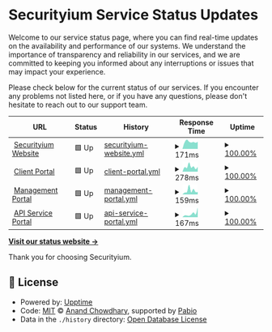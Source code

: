 # Securityium Service Status Updates

Welcome to our service status page, where you can find real-time updates on the availability and performance of our systems. We understand the importance of transparency and reliability in our services, and we are committed to keeping you informed about any interruptions or issues that may impact your experience.

Please check below for the current status of our services. If you encounter any problems not listed here, or if you have any questions, please don't hesitate to reach out to our support team.

<!--start: status pages-->
<!-- This summary is generated by Upptime (https://github.com/upptime/upptime) -->
<!-- Do not edit this manually, your changes will be overwritten -->
<!-- prettier-ignore -->
| URL | Status | History | Response Time | Uptime |
| --- | ------ | ------- | ------------- | ------ |
| <img alt="" src="https://icons.duckduckgo.com/ip3/www.securityium.com.ico" height="13"> [Securityium Website](https://www.securityium.com/) | 🟩 Up | [securityium-website.yml](https://github.com/securityium/uptime-status/commits/HEAD/history/securityium-website.yml) | <details><summary><img alt="Response time graph" src="./graphs/securityium-website/response-time-week.png" height="20"> 171ms</summary><br><a href="https://status.prosecurity.work/history/securityium-website"><img alt="Response time 285" src="https://img.shields.io/endpoint?url=https%3A%2F%2Fraw.githubusercontent.com%2Fsecurityium%2Fuptime-status%2FHEAD%2Fapi%2Fsecurityium-website%2Fresponse-time.json"></a><br><a href="https://status.prosecurity.work/history/securityium-website"><img alt="24-hour response time 170" src="https://img.shields.io/endpoint?url=https%3A%2F%2Fraw.githubusercontent.com%2Fsecurityium%2Fuptime-status%2FHEAD%2Fapi%2Fsecurityium-website%2Fresponse-time-day.json"></a><br><a href="https://status.prosecurity.work/history/securityium-website"><img alt="7-day response time 171" src="https://img.shields.io/endpoint?url=https%3A%2F%2Fraw.githubusercontent.com%2Fsecurityium%2Fuptime-status%2FHEAD%2Fapi%2Fsecurityium-website%2Fresponse-time-week.json"></a><br><a href="https://status.prosecurity.work/history/securityium-website"><img alt="30-day response time 200" src="https://img.shields.io/endpoint?url=https%3A%2F%2Fraw.githubusercontent.com%2Fsecurityium%2Fuptime-status%2FHEAD%2Fapi%2Fsecurityium-website%2Fresponse-time-month.json"></a><br><a href="https://status.prosecurity.work/history/securityium-website"><img alt="1-year response time 285" src="https://img.shields.io/endpoint?url=https%3A%2F%2Fraw.githubusercontent.com%2Fsecurityium%2Fuptime-status%2FHEAD%2Fapi%2Fsecurityium-website%2Fresponse-time-year.json"></a></details> | <details><summary><a href="https://status.prosecurity.work/history/securityium-website">100.00%</a></summary><a href="https://status.prosecurity.work/history/securityium-website"><img alt="All-time uptime 99.95%" src="https://img.shields.io/endpoint?url=https%3A%2F%2Fraw.githubusercontent.com%2Fsecurityium%2Fuptime-status%2FHEAD%2Fapi%2Fsecurityium-website%2Fuptime.json"></a><br><a href="https://status.prosecurity.work/history/securityium-website"><img alt="24-hour uptime 100.00%" src="https://img.shields.io/endpoint?url=https%3A%2F%2Fraw.githubusercontent.com%2Fsecurityium%2Fuptime-status%2FHEAD%2Fapi%2Fsecurityium-website%2Fuptime-day.json"></a><br><a href="https://status.prosecurity.work/history/securityium-website"><img alt="7-day uptime 100.00%" src="https://img.shields.io/endpoint?url=https%3A%2F%2Fraw.githubusercontent.com%2Fsecurityium%2Fuptime-status%2FHEAD%2Fapi%2Fsecurityium-website%2Fuptime-week.json"></a><br><a href="https://status.prosecurity.work/history/securityium-website"><img alt="30-day uptime 100.00%" src="https://img.shields.io/endpoint?url=https%3A%2F%2Fraw.githubusercontent.com%2Fsecurityium%2Fuptime-status%2FHEAD%2Fapi%2Fsecurityium-website%2Fuptime-month.json"></a><br><a href="https://status.prosecurity.work/history/securityium-website"><img alt="1-year uptime 99.95%" src="https://img.shields.io/endpoint?url=https%3A%2F%2Fraw.githubusercontent.com%2Fsecurityium%2Fuptime-status%2FHEAD%2Fapi%2Fsecurityium-website%2Fuptime-year.json"></a></details>
| <img alt="" src="https://icons.duckduckgo.com/ip3/clients.prosecurity.work.ico" height="13"> [Client Portal](https://clients.prosecurity.work/) | 🟩 Up | [client-portal.yml](https://github.com/securityium/uptime-status/commits/HEAD/history/client-portal.yml) | <details><summary><img alt="Response time graph" src="./graphs/client-portal/response-time-week.png" height="20"> 278ms</summary><br><a href="https://status.prosecurity.work/history/client-portal"><img alt="Response time 190" src="https://img.shields.io/endpoint?url=https%3A%2F%2Fraw.githubusercontent.com%2Fsecurityium%2Fuptime-status%2FHEAD%2Fapi%2Fclient-portal%2Fresponse-time.json"></a><br><a href="https://status.prosecurity.work/history/client-portal"><img alt="24-hour response time 270" src="https://img.shields.io/endpoint?url=https%3A%2F%2Fraw.githubusercontent.com%2Fsecurityium%2Fuptime-status%2FHEAD%2Fapi%2Fclient-portal%2Fresponse-time-day.json"></a><br><a href="https://status.prosecurity.work/history/client-portal"><img alt="7-day response time 278" src="https://img.shields.io/endpoint?url=https%3A%2F%2Fraw.githubusercontent.com%2Fsecurityium%2Fuptime-status%2FHEAD%2Fapi%2Fclient-portal%2Fresponse-time-week.json"></a><br><a href="https://status.prosecurity.work/history/client-portal"><img alt="30-day response time 196" src="https://img.shields.io/endpoint?url=https%3A%2F%2Fraw.githubusercontent.com%2Fsecurityium%2Fuptime-status%2FHEAD%2Fapi%2Fclient-portal%2Fresponse-time-month.json"></a><br><a href="https://status.prosecurity.work/history/client-portal"><img alt="1-year response time 190" src="https://img.shields.io/endpoint?url=https%3A%2F%2Fraw.githubusercontent.com%2Fsecurityium%2Fuptime-status%2FHEAD%2Fapi%2Fclient-portal%2Fresponse-time-year.json"></a></details> | <details><summary><a href="https://status.prosecurity.work/history/client-portal">100.00%</a></summary><a href="https://status.prosecurity.work/history/client-portal"><img alt="All-time uptime 100.00%" src="https://img.shields.io/endpoint?url=https%3A%2F%2Fraw.githubusercontent.com%2Fsecurityium%2Fuptime-status%2FHEAD%2Fapi%2Fclient-portal%2Fuptime.json"></a><br><a href="https://status.prosecurity.work/history/client-portal"><img alt="24-hour uptime 100.00%" src="https://img.shields.io/endpoint?url=https%3A%2F%2Fraw.githubusercontent.com%2Fsecurityium%2Fuptime-status%2FHEAD%2Fapi%2Fclient-portal%2Fuptime-day.json"></a><br><a href="https://status.prosecurity.work/history/client-portal"><img alt="7-day uptime 100.00%" src="https://img.shields.io/endpoint?url=https%3A%2F%2Fraw.githubusercontent.com%2Fsecurityium%2Fuptime-status%2FHEAD%2Fapi%2Fclient-portal%2Fuptime-week.json"></a><br><a href="https://status.prosecurity.work/history/client-portal"><img alt="30-day uptime 100.00%" src="https://img.shields.io/endpoint?url=https%3A%2F%2Fraw.githubusercontent.com%2Fsecurityium%2Fuptime-status%2FHEAD%2Fapi%2Fclient-portal%2Fuptime-month.json"></a><br><a href="https://status.prosecurity.work/history/client-portal"><img alt="1-year uptime 100.00%" src="https://img.shields.io/endpoint?url=https%3A%2F%2Fraw.githubusercontent.com%2Fsecurityium%2Fuptime-status%2FHEAD%2Fapi%2Fclient-portal%2Fuptime-year.json"></a></details>
| <img alt="" src="https://icons.duckduckgo.com/ip3/projects.prosecurity.work.ico" height="13"> [Management Portal](https://projects.prosecurity.work/) | 🟩 Up | [management-portal.yml](https://github.com/securityium/uptime-status/commits/HEAD/history/management-portal.yml) | <details><summary><img alt="Response time graph" src="./graphs/management-portal/response-time-week.png" height="20"> 159ms</summary><br><a href="https://status.prosecurity.work/history/management-portal"><img alt="Response time 215" src="https://img.shields.io/endpoint?url=https%3A%2F%2Fraw.githubusercontent.com%2Fsecurityium%2Fuptime-status%2FHEAD%2Fapi%2Fmanagement-portal%2Fresponse-time.json"></a><br><a href="https://status.prosecurity.work/history/management-portal"><img alt="24-hour response time 101" src="https://img.shields.io/endpoint?url=https%3A%2F%2Fraw.githubusercontent.com%2Fsecurityium%2Fuptime-status%2FHEAD%2Fapi%2Fmanagement-portal%2Fresponse-time-day.json"></a><br><a href="https://status.prosecurity.work/history/management-portal"><img alt="7-day response time 159" src="https://img.shields.io/endpoint?url=https%3A%2F%2Fraw.githubusercontent.com%2Fsecurityium%2Fuptime-status%2FHEAD%2Fapi%2Fmanagement-portal%2Fresponse-time-week.json"></a><br><a href="https://status.prosecurity.work/history/management-portal"><img alt="30-day response time 329" src="https://img.shields.io/endpoint?url=https%3A%2F%2Fraw.githubusercontent.com%2Fsecurityium%2Fuptime-status%2FHEAD%2Fapi%2Fmanagement-portal%2Fresponse-time-month.json"></a><br><a href="https://status.prosecurity.work/history/management-portal"><img alt="1-year response time 215" src="https://img.shields.io/endpoint?url=https%3A%2F%2Fraw.githubusercontent.com%2Fsecurityium%2Fuptime-status%2FHEAD%2Fapi%2Fmanagement-portal%2Fresponse-time-year.json"></a></details> | <details><summary><a href="https://status.prosecurity.work/history/management-portal">100.00%</a></summary><a href="https://status.prosecurity.work/history/management-portal"><img alt="All-time uptime 100.00%" src="https://img.shields.io/endpoint?url=https%3A%2F%2Fraw.githubusercontent.com%2Fsecurityium%2Fuptime-status%2FHEAD%2Fapi%2Fmanagement-portal%2Fuptime.json"></a><br><a href="https://status.prosecurity.work/history/management-portal"><img alt="24-hour uptime 100.00%" src="https://img.shields.io/endpoint?url=https%3A%2F%2Fraw.githubusercontent.com%2Fsecurityium%2Fuptime-status%2FHEAD%2Fapi%2Fmanagement-portal%2Fuptime-day.json"></a><br><a href="https://status.prosecurity.work/history/management-portal"><img alt="7-day uptime 100.00%" src="https://img.shields.io/endpoint?url=https%3A%2F%2Fraw.githubusercontent.com%2Fsecurityium%2Fuptime-status%2FHEAD%2Fapi%2Fmanagement-portal%2Fuptime-week.json"></a><br><a href="https://status.prosecurity.work/history/management-portal"><img alt="30-day uptime 100.00%" src="https://img.shields.io/endpoint?url=https%3A%2F%2Fraw.githubusercontent.com%2Fsecurityium%2Fuptime-status%2FHEAD%2Fapi%2Fmanagement-portal%2Fuptime-month.json"></a><br><a href="https://status.prosecurity.work/history/management-portal"><img alt="1-year uptime 100.00%" src="https://img.shields.io/endpoint?url=https%3A%2F%2Fraw.githubusercontent.com%2Fsecurityium%2Fuptime-status%2FHEAD%2Fapi%2Fmanagement-portal%2Fuptime-year.json"></a></details>
| <img alt="" src="https://icons.duckduckgo.com/ip3/api.prosecurity.work.ico" height="13"> [API Service Portal](https://api.prosecurity.work/docs/) | 🟩 Up | [api-service-portal.yml](https://github.com/securityium/uptime-status/commits/HEAD/history/api-service-portal.yml) | <details><summary><img alt="Response time graph" src="./graphs/api-service-portal/response-time-week.png" height="20"> 167ms</summary><br><a href="https://status.prosecurity.work/history/api-service-portal"><img alt="Response time 176" src="https://img.shields.io/endpoint?url=https%3A%2F%2Fraw.githubusercontent.com%2Fsecurityium%2Fuptime-status%2FHEAD%2Fapi%2Fapi-service-portal%2Fresponse-time.json"></a><br><a href="https://status.prosecurity.work/history/api-service-portal"><img alt="24-hour response time 459" src="https://img.shields.io/endpoint?url=https%3A%2F%2Fraw.githubusercontent.com%2Fsecurityium%2Fuptime-status%2FHEAD%2Fapi%2Fapi-service-portal%2Fresponse-time-day.json"></a><br><a href="https://status.prosecurity.work/history/api-service-portal"><img alt="7-day response time 167" src="https://img.shields.io/endpoint?url=https%3A%2F%2Fraw.githubusercontent.com%2Fsecurityium%2Fuptime-status%2FHEAD%2Fapi%2Fapi-service-portal%2Fresponse-time-week.json"></a><br><a href="https://status.prosecurity.work/history/api-service-portal"><img alt="30-day response time 186" src="https://img.shields.io/endpoint?url=https%3A%2F%2Fraw.githubusercontent.com%2Fsecurityium%2Fuptime-status%2FHEAD%2Fapi%2Fapi-service-portal%2Fresponse-time-month.json"></a><br><a href="https://status.prosecurity.work/history/api-service-portal"><img alt="1-year response time 176" src="https://img.shields.io/endpoint?url=https%3A%2F%2Fraw.githubusercontent.com%2Fsecurityium%2Fuptime-status%2FHEAD%2Fapi%2Fapi-service-portal%2Fresponse-time-year.json"></a></details> | <details><summary><a href="https://status.prosecurity.work/history/api-service-portal">100.00%</a></summary><a href="https://status.prosecurity.work/history/api-service-portal"><img alt="All-time uptime 100.00%" src="https://img.shields.io/endpoint?url=https%3A%2F%2Fraw.githubusercontent.com%2Fsecurityium%2Fuptime-status%2FHEAD%2Fapi%2Fapi-service-portal%2Fuptime.json"></a><br><a href="https://status.prosecurity.work/history/api-service-portal"><img alt="24-hour uptime 100.00%" src="https://img.shields.io/endpoint?url=https%3A%2F%2Fraw.githubusercontent.com%2Fsecurityium%2Fuptime-status%2FHEAD%2Fapi%2Fapi-service-portal%2Fuptime-day.json"></a><br><a href="https://status.prosecurity.work/history/api-service-portal"><img alt="7-day uptime 100.00%" src="https://img.shields.io/endpoint?url=https%3A%2F%2Fraw.githubusercontent.com%2Fsecurityium%2Fuptime-status%2FHEAD%2Fapi%2Fapi-service-portal%2Fuptime-week.json"></a><br><a href="https://status.prosecurity.work/history/api-service-portal"><img alt="30-day uptime 100.00%" src="https://img.shields.io/endpoint?url=https%3A%2F%2Fraw.githubusercontent.com%2Fsecurityium%2Fuptime-status%2FHEAD%2Fapi%2Fapi-service-portal%2Fuptime-month.json"></a><br><a href="https://status.prosecurity.work/history/api-service-portal"><img alt="1-year uptime 100.00%" src="https://img.shields.io/endpoint?url=https%3A%2F%2Fraw.githubusercontent.com%2Fsecurityium%2Fuptime-status%2FHEAD%2Fapi%2Fapi-service-portal%2Fuptime-year.json"></a></details>

<!--end: status pages-->

[**Visit our status website →**](https://securityium.github.io/uptime-status)

Thank you for choosing Securityium.

## 📄 License

- Powered by: [Upptime](https://github.com/upptime/upptime)
- Code: [MIT](./LICENSE) © [Anand Chowdhary](https://anandchowdhary.com), supported by [Pabio](https://pabio.com)
- Data in the `./history` directory: [Open Database License](https://opendatacommons.org/licenses/odbl/1-0/)
